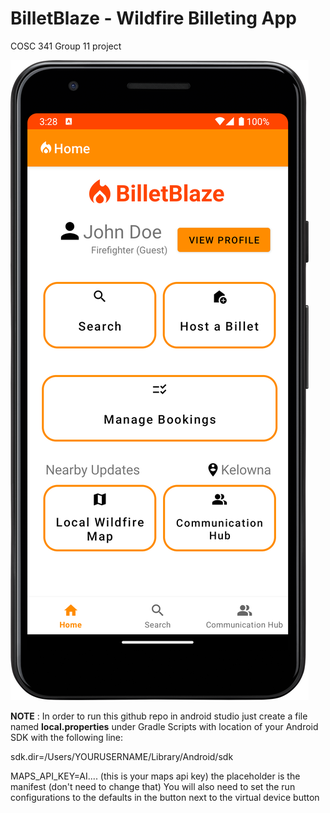 # BilletBlaze - Wildfire Billeting App
COSC 341 Group 11 project

![](images/apphome.png)

**NOTE** :
In order to run this github repo in android studio just create a file named **local.properties** under Gradle Scripts with location of your Android SDK 
with the following line:

sdk.dir=/Users/YOURUSERNAME/Library/Android/sdk

MAPS_API_KEY=AI.... (this is your maps api key) the placeholder is the manifest (don't need to change that)
You will also need to set the run configurations to the defaults in the button next to the virtual device button 
